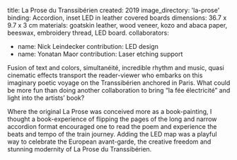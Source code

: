 title: La Prose du Transsibérien
created: 2019
image_directory: 'la-prose'
binding: Accordion, inset LED in leather covered boards
dimensions: 36.7 x 9.7 x 3 cm
materials: goatskin leather, wood veneer, kozo and abaca paper, beeswax, embroidery thread, LED board.
collaborators: 
- name: Nick Leindecker
  contribution: LED design
- name: Yonatan Maor
  contribution: Laser etching support

Fusion of text and colors, simultanéité, incredible rhythm and music, quasi cinematic effects transport the reader-viewer who embarks on this imaginary poetic voyage on the Transsibérien anchored in Paris. What could be more fun than doing another collaboration to bring “la fée électricité” and light into the artists’ book? 

Where the original La Prose was conceived more as a book-painting, I thought a book-experience of flipping the pages of the long and narrow accordion format encouraged one to read the poem and experience the beats and tempo of the train journey. Adding the LED map was a playful way to celebrate the European avant-garde, the creative freedom and stunning modernity of La Prose du Transsibérien.
